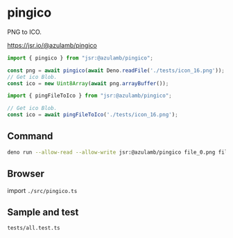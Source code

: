 # pingico

PNG to ICO.

https://jsr.io/@azulamb/pingico

```ts
import { pingico } from "jsr:@azulamb/pingico";

const png = await pingico(await Deno.readFile('./tests/icon_16.png'));
// Get ico Blob.
const ico = new Uint8Array(await png.arrayBuffer());
```

```ts
import { pingFileToIco } from "jsr:@azulamb/pingico";

// Get ico Blob.
const ico = await pingFileToIco('./tests/icon_16.png');
```

## Command

```sh
deno run --allow-read --allow-write jsr:@azulamb/pingico file_0.png file_1.png ... ./output_icon.ico
```

## Browser

import `./src/pingico.ts`

## Sample and test

`tests/all.test.ts`
